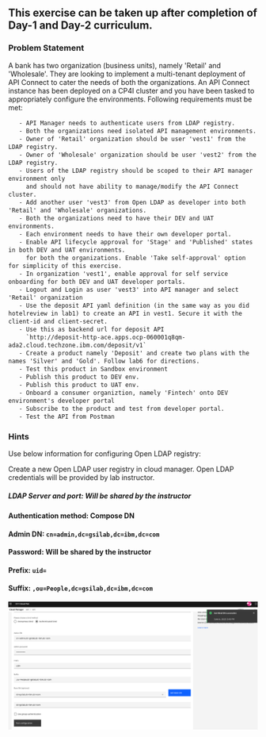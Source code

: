## This exercise can be taken up after completion of Day-1 and Day-2 curriculum.

### Problem Statement

A bank has two organization (business units), namely 'Retail' and 'Wholesale'. They are looking to implement a multi-tenant deployment of API Connect to cater the needs of both the organizations. An API Connect instance has been deployed on a CP4I cluster and you have been tasked to appropriately configure the environments. Following requirements must be met:
      
       - API Manager needs to authenticate users from LDAP registry.
       - Both the organizations need isolated API management environments.
       - Owner of 'Retail' organization should be user 'vest1' from the LDAP registry.
       - Owner of 'Wholesale' organization should be user 'vest2' from the LDAP registry.
       - Users of the LDAP registry should be scoped to their API manager environment only 
         and should not have ability to manage/modify the API Connect cluster.
       - Add another user 'vest3' from Open LDAP as developer into both 'Retail' and 'Wholesale' organizations.
       - Both the organizations need to have their DEV and UAT environments.
       - Each environment needs to have their own developer portal.
       - Enable API lifecycle approval for 'Stage' and 'Published' states in both DEV and UAT environments. 
         for both the organizations. Enable 'Take self-approval' option for simplicity of this exercise.
       - In organization 'vest1', enable approval for self service onboarding for both DEV and UAT developer portals.
       - Logout and Login as user 'vest3' into API manager and select 'Retail' organization
       - Use the deposit API yaml definition (in the same way as you did hotelreview in lab1) to create an API in vest1. Secure it with the client-id and client-secret.
       - Use this as backend url for deposit API
         `http://deposit-http-ace.apps.ocp-060001q8qm-ada2.cloud.techzone.ibm.com/deposit/v1`
       - Create a product namely 'Deposit' and create two plans with the names 'Silver' and 'Gold'. Follow lab6 for directions.
       - Test this product in Sandbox environment
       - Publish this product to DEV env.
       - Publish this product to UAT env.
       - Onboard a consumer organiztion, namely 'Fintech' onto DEV environment's developer portal
       - Subscribe to the product and test from developer portal.
       - Test the API from Postman
       




### Hints
Use below information for configuring Open LDAP registry:

Create a new Open LDAP user registry in cloud manager. Open LDAP credentials will be provided by lab instructor. 

##### LDAP Server and port: Will be shared by the instructor
      
#### Authentication method: Compose DN
      
#### Admin DN: `cn=admin,dc=gsilab,dc=ibm,dc=com`
      
#### Password: Will be shared by the instructor
      
#### Prefix: `uid=`
      
#### Suffix: `,ou=People,dc=gsilab,dc=ibm,dc=com`
      

![](images/open_ldap_config.png)

